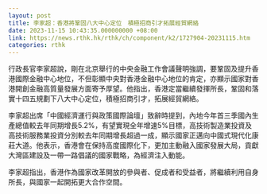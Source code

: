```yaml
---
layout: post
title: 李家超：香港將鞏固八大中心定位　積極招商引才拓展經貿網絡
date: 2023-11-15 10:43:35.000000000 +08:00
link: https://news.rthk.hk/rthk/ch/component/k2/1727904-20231115.htm
categories: rthk
---
```


行政長官李家超說，剛在北京舉行的中央金融工作會議聲明強調，要鞏固及提升香港國際金融中心地位，不但彰顯中央對香港金融中心地位的肯定，亦顯示國家對香港開創金融高質量發展方面寄予厚望。他指出，香港定當繼續發揮所長，鞏固和落實十四五規劃下八大中心定位，積極招商引才，拓展經貿網絡。

李家超出席「中國經濟運行與政策國際論壇」致辭時提到，內地今年首三季國內生產總值較去年同期增長5.2%，有望實現全年增速5%目標，高技術製造業投資及高技術服務業投資分別較去年同期增長超過一成，顯示國家正邁向中國式現代化康莊大道。他表示，香港會在保持高度國際化下，更加主動融入國家發展大局，貢獻大灣區建設及一帶一路倡議的國家戰略，為經濟注入動能。

李家超指出，香港作為國家改革開放的參與者、促成者和受益者，將繼續利用自身所長，與國家一起開拓更大合作空間。
